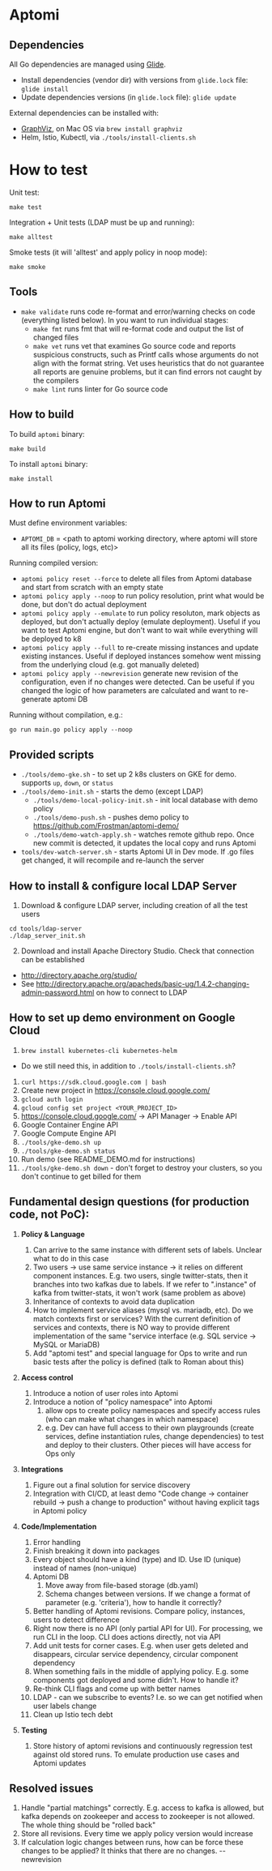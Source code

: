 # Aptomi

## Dependencies

All Go dependencies are managed using [Glide](https://glide.sh/).
* Install dependencies (vendor dir) with versions from `glide.lock` file:
  `glide install`
* Update dependencies versions (in `glide.lock` file): `glide update`

External dependencies can be installed with:
* [GraphViz](http://www.graphviz.org/Download..php), on Mac OS via `brew install graphviz`
* Helm, Istio, Kubectl, via `./tools/install-clients.sh`

# How to test

Unit test:
```shell
make test
```

Integration + Unit tests (LDAP must be up and running):
```shell
make alltest
```

Smoke tests (it will 'alltest' and apply policy in noop mode):

```shell
make smoke
```

## Tools

* ```make validate``` runs code re-format and error/warning checks on code (everything listed below). In you want to run individual stages:
  * ```make fmt``` runs fmt that will re-format code and output the list of changed files
  * ```make vet``` runs vet that examines Go source code and reports suspicious
    constructs, such as Printf calls whose arguments do not align with the format
    string. Vet uses heuristics that do not guarantee all reports are genuine
    problems, but it can find errors not caught by the compilers
  * ```make lint``` runs linter for Go source code

## How to build

To build `aptomi` binary:

```shell
make build
```

To install `aptomi` binary:

```shell
make install
```

## How to run Aptomi

Must define environment variables:
* ```APTOMI_DB``` = <path to aptomi working directory, where aptomi will store all its files (policy, logs, etc)>

Running compiled version:
* `aptomi policy reset --force` to delete all files from Aptomi database and start from scratch with an empty state
* `aptomi policy apply --noop` to run policy resolution, print what would be done, but don't do actual deployment
* `aptomi policy apply --emulate` to run policy resoluton, mark objects as deployed, but don't actually deploy (emulate deployment). Useful if you want to test Aptomi engine, but don't want to wait while everything will be deployed to k8
* `aptomi policy apply --full` to re-create missing instances and update existing instances. Useful if deployed instances somehow went missing from the underlying cloud (e.g. got manually deleted)
* `aptomi policy apply --newrevision` generate new revision of the configuration, even if no changes were detected. Can be useful if you changed the logic of how parameters are calculated and want to re-generate aptomi DB

Running without compilation, e.g.:
```shell
go run main.go policy apply --noop
```


## Provided scripts

* `./tools/demo-gke.sh` - to set up 2 k8s clusters on GKE for demo. supports `up`, `down`, or `status`
* `./tools/demo-init.sh` - starts the demo (except LDAP)
  * `./tools/demo-local-policy-init.sh` - init local database with demo policy
  * `./tools/demo-push.sh` - pushes demo policy to https://github.com/Frostman/aptomi-demo/
  * `./tools/demo-watch-apply.sh` - watches remote github repo. Once new commit is detected, it updates the local copy and runs Aptomi
* `tools/dev-watch-server.sh` - starts Aptomi UI in Dev mode. If .go files get changed, it will recompile and re-launch the server

## How to install & configure local LDAP Server
1. Download & configure LDAP server, including creation of all the test users
```shell
cd tools/ldap-server
./ldap_server_init.sh
```
2. Download and install Apache Directory Studio. Check that connection can be established
  - http://directory.apache.org/studio/
  - See http://directory.apache.org/apacheds/basic-ug/1.4.2-changing-admin-password.html on how to connect to LDAP

## How to set up demo environment on Google Cloud

1. ```brew install kubernetes-cli kubernetes-helm```
  * Do we still need this, in addition to `./tools/install-clients.sh`?
1. ```curl https://sdk.cloud.google.com | bash```
1. Create new project in https://console.cloud.google.com/
1. ```gcloud auth login```
1. ```gcloud config set project <YOUR_PROJECT_ID>```
1. https://console.cloud.google.com/ -> API Manager -> Enable API
  1. Google Container Engine API
  1. Google Compute Engine API
1. ```./tools/gke-demo.sh up```
1. ```./tools/gke-demo.sh status```
1. Run demo (see README_DEMO.md for instructions)
1. ```./tools/gke-demo.sh down``` - don't forget to destroy your clusters, so you don't continue to get billed for them


## Fundamental design questions (for production code, not PoC):
1. **Policy & Language**
    1. Can arrive to the same instance with different sets of labels. Unclear what to do in this case
    1. Two users -> use same service instance -> it relies on different component instances. E.g. two users, single twitter-stats, then it branches into two kafkas due to labels. If we refer to ".instance" of kafka from twitter-stats, it won't work (same problem as above)
    1. Inheritance of contexts to avoid data duplication
    1. How to implement service aliases (mysql vs. mariadb, etc). Do we match contexts first or services? With the current definition of services and contexts, there is NO way to provide different implementation of the same "service interface (e.g. SQL service -> MySQL or MariaDB)
    1. Add "aptomi test" and special language for Ops to write and run basic tests after the policy is defined (talk to Roman about this)

1. **Access control**
    1. Introduce a notion of user roles into Aptomi
    1. Introduce a notion of "policy namespace" into Aptomi
        1. allow ops to create policy namespaces and specify access rules (who can make what changes in which namespace)
        1. e.g. Dev can have full access to their own playgrounds (create services, define instantiation rules, change dependencies) to test and deploy to their clusters. Other pieces will have access for Ops only

1. **Integrations**
    1. Figure out a final solution for service discovery
    1. Integration with CI/CD, at least demo "Code change -> container rebuild -> push a change to production" without having explicit tags in Aptomi policy

1. **Code/Implementation**
    1. Error handling
    1. Finish breaking it down into packages
    1. Every object should have a kind (type) and ID. Use ID (unique) instead of names (non-unique)
    1. Aptomi DB
        1. Move away from file-based storage (db.yaml)
        1. Schema changes between versions. If we change a format of parameter (e.g. 'criteria'), how to handle it correctly?
    1. Better handling of Aptomi revisions. Compare policy, instances, users to detect difference
    1. Right now there is no API (only partial API for UI). For processing, we run CLI in the loop. CLI does actions directly, not via API
    1. Add unit tests for corner cases. E.g. when user gets deleted and disappears, circular service dependency, circular component dependency
    1. When something fails in the middle of applying policy. E.g. some components got deployed and some didn't. How to handle it?
    1. Re-think CLI flags and come up with better names
    1. LDAP - can we subscribe to events? I.e. so we can get notified when user labels change
    1. Clean up Istio tech debt

1. **Testing**
    1. Store history of aptomi revisions and continuously regression test against old stored runs. To emulate production use cases and Aptomi updates

## Resolved issues
1. Handle "partial matchings" correctly. E.g. access to kafka is allowed, but kafka depends on zookeeper and access to zookeeper is not allowed. The whole thing should be "rolled back"
1. Store all revisions. Every time we apply policy version would increase
1. If calculation logic changes between runs, how can be force these changes to be applied? It thinks that there are no changes. --newrevision

